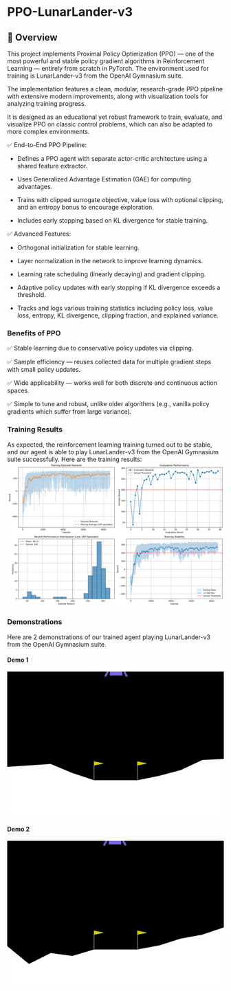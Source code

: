 # PPO-LunarLander-v3

## 📝 Overview
This project implements Proximal Policy Optimization (PPO) — one of the most powerful and stable policy gradient algorithms in Reinforcement Learning — entirely from scratch in PyTorch. The environment used for training is LunarLander-v3 from the OpenAI Gymnasium suite.

The implementation features a clean, modular, research-grade PPO pipeline with extensive modern improvements, along with visualization tools for analyzing training progress.

It is designed as an educational yet robust framework to train, evaluate, and visualize PPO on classic control problems, which can also be adapted to more complex environments.

✅ End-to-End PPO Pipeline:

- Defines a PPO agent with separate actor-critic architecture using a shared feature extractor.

- Uses Generalized Advantage Estimation (GAE) for computing advantages.

- Trains with clipped surrogate objective, value loss with optional clipping, and an entropy bonus to encourage exploration.

- Includes early stopping based on KL divergence for stable training.

✅ Advanced Features:

- Orthogonal initialization for stable learning.

- Layer normalization in the network to improve learning dynamics.

- Learning rate scheduling (linearly decaying) and gradient clipping.

- Adaptive policy updates with early stopping if KL divergence exceeds a threshold.

- Tracks and logs various training statistics including policy loss, value loss, entropy, KL divergence, clipping fraction, and explained variance.

### Benefits of PPO

✅ Stable learning due to conservative policy updates via clipping.

✅ Sample efficiency — reuses collected data for multiple gradient steps with small policy updates.

✅ Wide applicability — works well for both discrete and continuous action spaces.

✅ Simple to tune and robust, unlike older algorithms (e.g., vanilla policy gradients which suffer from large variance).

### Training Results

As expected, the reinforcement learning training turned out to be stable, and our agent is able to play LunarLander-v3 from the OpenAI Gymnasium suite successfully. Here are the training results:
![Training Results](ppo_training_results.png)

### Demonstrations

Here are 2 demonstrations of our trained agent playing LunarLander-v3 from the OpenAI Gymnasium suite.

#### Demo 1
![Demo Animation](videos/rl-video-episode-0.gif)
#### Demo 2
![Demo Animation](videos/rl-video-episode-8.gif)
